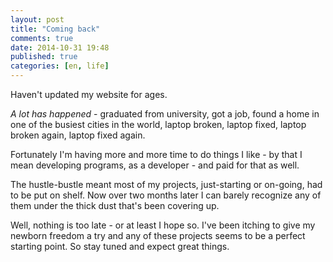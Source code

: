 ```yaml
---
layout: post
title: "Coming back"
comments: true
date: 2014-10-31 19:48
published: true
categories: [en, life]
---
```


Haven't updated my website for ages.

*A lot has happened* - graduated from university, got a job, found a home in one of the busiest cities in the world, laptop broken, laptop fixed, laptop broken again, laptop fixed again.

Fortunately I'm having more and more time to do things I like - by that I mean developing programs, as a developer - and paid for that as well.

The hustle-bustle meant most of my projects, just-starting or on-going, had to be put on shelf. Now over two months later I can barely recognize any of them under the thick dust that's been covering up.

Well, nothing is too late - or at least I hope so. I've been itching to give my newborn freedom a try and any of these projects seems to be a perfect starting point. So stay tuned and expect great things.
